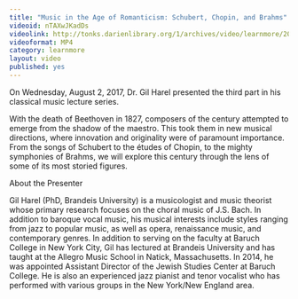 ```yaml
---
title: "Music in the Age of Romanticism: Schubert, Chopin, and Brahms"
videoid: nTAXwJKadDs
videolink: http://tonks.darienlibrary.org/1/archives/video/learnmore/20170802_music_age_romanticism.mp4
videoformat: MP4
category: learnmore
layout: video
published: yes
---
```


On Wednesday, August 2, 2017, Dr. Gil Harel presented the third part in his classical music lecture series. 

With the death of Beethoven in 1827, composers of the century attempted to emerge from the shadow of the maestro. This took them in new musical directions, where innovation and originality were of paramount importance. From the songs of Schubert to the études of Chopin, to the mighty symphonies of Brahms, we will explore this century through the lens of some of its most storied figures.

About the Presenter

Gil Harel (PhD, Brandeis University) is a musicologist and music theorist whose primary research focuses on the choral music of J.S. Bach. In addition to baroque vocal music, his musical interests include styles ranging from jazz to popular music, as well as opera, renaissance music, and contemporary genres. In addition to serving on the faculty at Baruch College in New York City, Gil has lectured at Brandeis University and has taught at the Allegro Music School in Natick, Massachusetts. In 2014, he was appointed Assistant Director of the Jewish Studies Center at Baruch College. He is also an experienced jazz pianist and tenor vocalist who has performed with various groups in the New York/New England area.